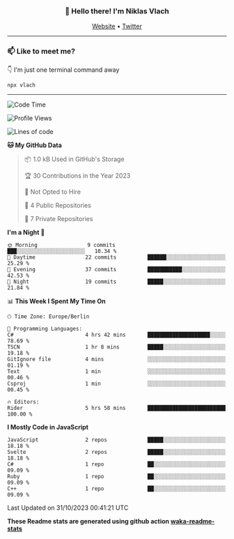 <h3 align="center">👋 Hello there! I'm Niklas Vlach</h3>
<p align="center">
  <a href="https://niklas-vlach.com">Website</a> •
  <a href="https://twitter.com/NiklasVlach">Twitter</a>
</p>

---

### 📫 Like to meet me?

👇 I'm just one terminal command away

```bash
npx vlach
```

---
<!--START_SECTION:waka-->
![Code Time](http://img.shields.io/badge/Code%20Time-463%20hrs%2031%20mins-blue)

![Profile Views](http://img.shields.io/badge/Profile%20Views-0-blue)

![Lines of code](https://img.shields.io/badge/From%20Hello%20World%20I%27ve%20Written-64.4%20thousand%20lines%20of%20code-blue)

**🐱 My GitHub Data** 

> 📦 1.0 kB Used in GitHub's Storage 
 > 
> 🏆 30 Contributions in the Year 2023
 > 
> 🚫 Not Opted to Hire
 > 
> 📜 4 Public Repositories 
 > 
> 🔑 7 Private Repositories 
 > 
**I'm a Night 🦉** 

```text
🌞 Morning                9 commits           ███░░░░░░░░░░░░░░░░░░░░░░   10.34 % 
🌆 Daytime                22 commits          ██████░░░░░░░░░░░░░░░░░░░   25.29 % 
🌃 Evening                37 commits          ███████████░░░░░░░░░░░░░░   42.53 % 
🌙 Night                  19 commits          █████░░░░░░░░░░░░░░░░░░░░   21.84 % 
```


📊 **This Week I Spent My Time On** 

```text
🕑︎ Time Zone: Europe/Berlin

💬 Programming Languages: 
C#                       4 hrs 42 mins       ████████████████████░░░░░   78.69 % 
TSCN                     1 hr 8 mins         █████░░░░░░░░░░░░░░░░░░░░   19.18 % 
GitIgnore file           4 mins              ░░░░░░░░░░░░░░░░░░░░░░░░░   01.19 % 
Text                     1 min               ░░░░░░░░░░░░░░░░░░░░░░░░░   00.46 % 
Csproj                   1 min               ░░░░░░░░░░░░░░░░░░░░░░░░░   00.45 % 

🔥 Editors: 
Rider                    5 hrs 58 mins       █████████████████████████   100.00 % 
```

**I Mostly Code in JavaScript** 

```text
JavaScript               2 repos             █████░░░░░░░░░░░░░░░░░░░░   18.18 % 
Svelte                   2 repos             █████░░░░░░░░░░░░░░░░░░░░   18.18 % 
C#                       1 repo              ██░░░░░░░░░░░░░░░░░░░░░░░   09.09 % 
Ruby                     1 repo              ██░░░░░░░░░░░░░░░░░░░░░░░   09.09 % 
C++                      1 repo              ██░░░░░░░░░░░░░░░░░░░░░░░   09.09 % 
```




 Last Updated on 31/10/2023 00:41:21 UTC
<!--END_SECTION:waka-->

**These Readme stats are generated using github action [waka-readme-stats](https://github.com/anmol098/waka-readme-stats)**
